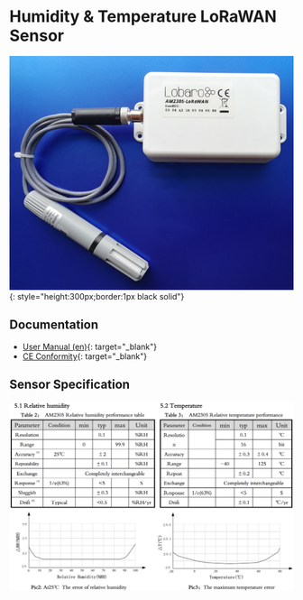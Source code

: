 # Humidity & Temperature LoRaWAN Sensor

![Humidity & Temperature LoRaWAN Sensor](files/LoRaWAN-HumiditySensor.jpg){: style="height:300px;border:1px black solid"}

## Documentation

* [User Manual (en)](files/lorawan-humidity-sensor_en.pdf){: target="_blank"}
* [CE Conformity](files/scan-ce-conformity-am2305-lorawan.pdf){: target="_blank"}


## Sensor Specification

![Sensor Specification Data](files/am2305_spezificationdata.png)